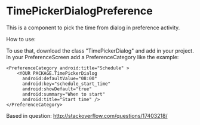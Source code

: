 # TimePickerDialogPreference
This is a component to pick the time from dialog in preference activity. 

How to use:

To use that, download the class "TimePickerDialog" and add in your project. In your PreferenceScreen add a PreferenceCategory like the example: 

    <PreferenceCategory android:title="Schedule" >
        <YOUR PACKAGE.TimePickerDialog
          android:defaultValue="08:00"
          android:key="schedule_start_time"
          android:showDefault="true"
          android:summary="When to start"
          android:title="Start time" />
    </PreferenceCategory>

Based in question: 
http://stackoverflow.com/questions/17403218/
